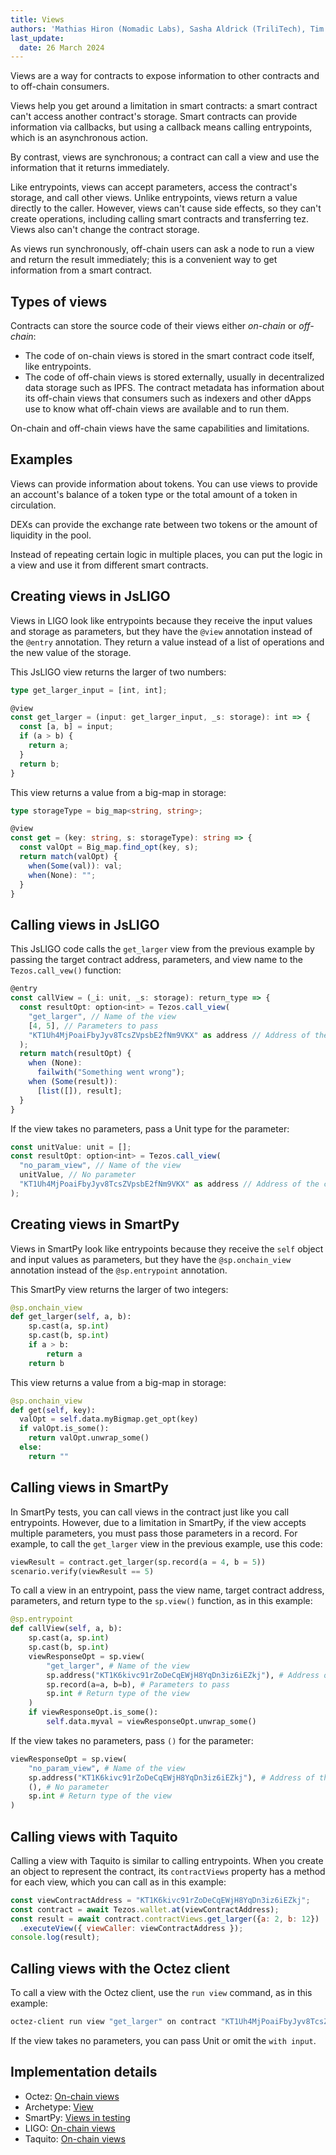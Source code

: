 ```yaml
---
title: Views
authors: 'Mathias Hiron (Nomadic Labs), Sasha Aldrick (TriliTech), Tim McMackin (TriliTech)'
last_update:
  date: 26 March 2024
---
```


Views are a way for contracts to expose information to other contracts and to off-chain consumers.

Views help you get around a limitation in smart contracts: a smart contract can't access another contract's storage.
Smart contracts can provide information via callbacks, but using a callback means calling entrypoints, which is an asynchronous action.

By contrast, views are synchronous; a contract can call a view and use the information that it returns immediately.

Like entrypoints, views can accept parameters, access the contract's storage, and call other views.
Unlike entrypoints, views return a value directly to the caller.
However, views can't cause side effects, so they can't create operations, including calling smart contracts and transferring tez.
Views also can't change the contract storage.

As views run synchronously, off-chain users can ask a node to run a view and return the result immediately; this is a convenient way to get information from a smart contract.

## Types of views

Contracts can store the source code of their views either _on-chain_ or _off-chain_:

  - The code of on-chain views is stored in the smart contract code itself, like entrypoints.
  - The code of off-chain views is stored externally, usually in decentralized data storage such as IPFS.
  The contract metadata has information about its off-chain views that consumers such as indexers and other dApps use to know what off-chain views are available and to run them.

On-chain and off-chain views have the same capabilities and limitations.

## Examples

Views can provide information about tokens.
You can use views to provide an account's balance of a token type or the total amount of a token in circulation.

DEXs can provide the exchange rate between two tokens or the amount of liquidity in the pool.

Instead of repeating certain logic in multiple places, you can put the logic in a view and use it from different smart contracts.

## Creating views in JsLIGO

Views in LIGO look like entrypoints because they receive the input values and storage as parameters, but they have the `@view` annotation instead of the `@entry` annotation.
They return a value instead of a list of operations and the new value of the storage.

This JsLIGO view returns the larger of two numbers:

```ts
type get_larger_input = [int, int];

@view
const get_larger = (input: get_larger_input, _s: storage): int => {
  const [a, b] = input;
  if (a > b) {
    return a;
  }
  return b;
}
```

This view returns a value from a big-map in storage:

```ts
type storageType = big_map<string, string>;

@view
const get = (key: string, s: storageType): string => {
  const valOpt = Big_map.find_opt(key, s);
  return match(valOpt) {
    when(Some(val)): val;
    when(None): "";
  }
}
```

## Calling views in JsLIGO

This JsLIGO code calls the `get_larger` view from the previous example by passing the target contract address, parameters, and view name to the `Tezos.call_vew()` function:

```ts
@entry
const callView = (_i: unit, _s: storage): return_type => {
  const resultOpt: option<int> = Tezos.call_view(
    "get_larger", // Name of the view
    [4, 5], // Parameters to pass
    "KT1Uh4MjPoaiFbyJyv8TcsZVpsbE2fNm9VKX" as address // Address of the contract
  );
  return match(resultOpt) {
    when (None):
      failwith("Something went wrong");
    when (Some(result)):
      [list([]), result];
  }
}
```

If the view takes no parameters, pass a Unit type for the parameter:

```ts
const unitValue: unit = [];
const resultOpt: option<int> = Tezos.call_view(
  "no_param_view", // Name of the view
  unitValue, // No parameter
  "KT1Uh4MjPoaiFbyJyv8TcsZVpsbE2fNm9VKX" as address // Address of the contract
);
```

## Creating views in SmartPy

Views in SmartPy look like entrypoints because they receive the `self` object and input values as parameters, but they have the `@sp.onchain_view` annotation instead of the `@sp.entrypoint` annotation.

This SmartPy view returns the larger of two integers:

```python
@sp.onchain_view
def get_larger(self, a, b):
    sp.cast(a, sp.int)
    sp.cast(b, sp.int)
    if a > b:
        return a
    return b
```

This view returns a value from a big-map in storage:

```python
@sp.onchain_view
def get(self, key):
  valOpt = self.data.myBigmap.get_opt(key)
  if valOpt.is_some():
    return valOpt.unwrap_some()
  else:
    return ""
```

## Calling views in SmartPy

In SmartPy tests, you can call views in the contract just like you call entrypoints.
However, due to a limitation in SmartPy, if the view accepts multiple parameters, you must pass those parameters in a record.
For example, to call the `get_larger` view in the previous example, use this code:

```python
viewResult = contract.get_larger(sp.record(a = 4, b = 5))
scenario.verify(viewResult == 5)
```

To call a view in an entrypoint, pass the view name, target contract address, parameters, and return type to the `sp.view()` function, as in this example:

```python
@sp.entrypoint
def callView(self, a, b):
    sp.cast(a, sp.int)
    sp.cast(b, sp.int)
    viewResponseOpt = sp.view(
        "get_larger", # Name of the view
        sp.address("KT1K6kivc91rZoDeCqEWjH8YqDn3iz6iEZkj"), # Address of the contract
        sp.record(a=a, b=b), # Parameters to pass
        sp.int # Return type of the view
    )
    if viewResponseOpt.is_some():
        self.data.myval = viewResponseOpt.unwrap_some()
```

If the view takes no parameters, pass `()` for the parameter:

```python
viewResponseOpt = sp.view(
    "no_param_view", # Name of the view
    sp.address("KT1K6kivc91rZoDeCqEWjH8YqDn3iz6iEZkj"), # Address of the contract
    (), # No parameter
    sp.int # Return type of the view
)
```

## Calling views with Taquito

Calling a view with Taquito is similar to calling entrypoints.
When you create an object to represent the contract, its `contractViews` property has a method for each view, which you can call as in this example:

```javascript
const viewContractAddress = "KT1K6kivc91rZoDeCqEWjH8YqDn3iz6iEZkj";
const contract = await Tezos.wallet.at(viewContractAddress);
const result = await contract.contractViews.get_larger({a: 2, b: 12})
  .executeView({ viewCaller: viewContractAddress });
console.log(result);
```

## Calling views with the Octez client

To call a view with the Octez client, use the `run view` command, as in this example:

```bash
octez-client run view "get_larger" on contract "KT1Uh4MjPoaiFbyJyv8TcsZVpsbE2fNm9VKX" with input "Pair 4 5"
```

If the view takes no parameters, you can pass Unit or omit the `with input`.
<!-- TODO link to info on encoding param values -->

## Implementation details

- Octez: [On-chain views](https://tezos.gitlab.io/active/views.html)
- Archetype: [View](https://archetype-lang.org/docs/reference/declarations/view)
- SmartPy: [Views in testing](https://smartpy.io/manual/scenarios/testing_contracts#views)
- LIGO: [On-chain views](https://ligolang.org/docs/protocol/hangzhou#on-chain-views)
- Taquito: [On-chain views](https://tezostaquito.io/docs/on_chain_views)
